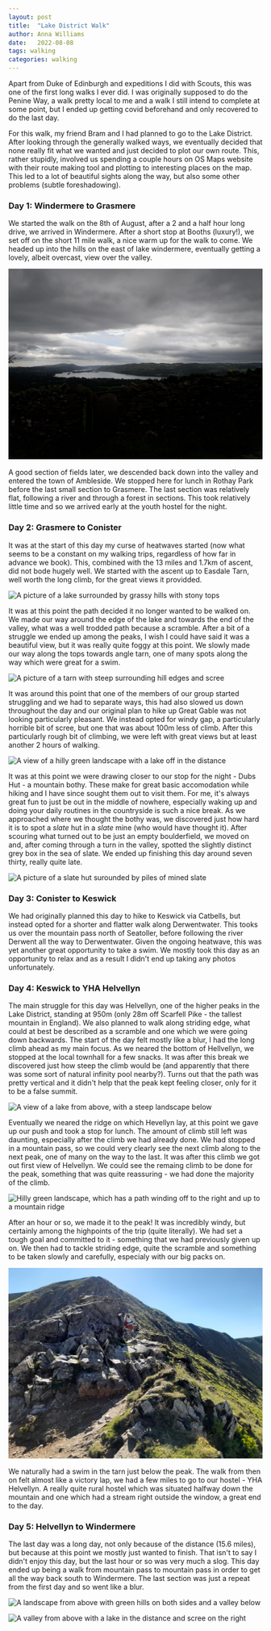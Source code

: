 ```yaml
---
layout: post
title:  "Lake District Walk"
author: Anna Williams
date:   2022-08-08
tags: walking
categories: walking
---
```


Apart from Duke of Edinburgh and expeditions I did with Scouts, this was one of the first long walks I ever did. I was originally supposed to do the Penine Way, a walk pretty local to me and a walk I still intend to complete at some point, but I ended up getting covid beforehand and only recovered to do the last day.

For this walk, my friend Bram and I had planned to go to the Lake District. After looking through the generally walked ways, we eventually decided that none really fit what we wanted and just decided to plot our own route. This, rather stupidly, involved us spending a couple hours on OS Maps website with their route making tool and plotting to interesting places on the map. This led to a lot of beautiful sights along the way, but also some other problems (subtle foreshadowing).

### Day 1: Windermere to Grasmere

We started the walk on the 8th of August, after a 2 and a half hour long drive, we arrived in Windermere. After a short stop at Booths (luxury!), we set off on the short 11 mile walk, a nice warm up for the walk to come. We headed up into the hills on the east of lake windermere, eventually getting a lovely, albeit overcast, view over the valley. 

![A picture over Lake Windermere taken from afar, there are dark grey clouds overhead](/assets/walking/2022/day1-lakewindermere.jpg)

A good section of fields later, we descended back down into the valley and entered the town of Ambleside. We stopped here for lunch in Rothay Park before the last small section to Grasmere. The last section was relatively flat, following a river and through a forest in sections. This took relatively little time and so we arrived early at the youth hostel for the night.

### Day 2: Grasmere to Conister

It was at the start of this day my curse of heatwaves started (now what seems to be a constant on my walking trips, regardless of how far in advance we book). This, combined with the 13 miles and 1.7km of ascent, did not bode hugely well. We started with the ascent up to Easdale Tarn, well worth the long climb, for the great views it providded.

![A picture of a lake surrounded by grassy hills with stony tops](/assets/walking/2022/day2-easedaletarn.jpg)

It was at this point the path decided it no longer wanted to be walked on. We made our way around the edge of the lake and towards the end of the valley, what was a well trodded path because a scramble. After a bit of a struggle we ended up among the peaks, I wish I could have said it was a beautiful view, but it was really quite foggy at this point. We slowly made our way along the tops towards angle tarn, one of many spots along the way which were great for a swim.

![A picture of a tarn with steep surrounding hill edges and scree](/assets/2022/walking/day2-angletarn.jpg)

It was around this point that one of the members of our group started struggling and we had to separate ways, this had also slowed us down throughout the day and our original plan to hike up Great Gable was not looking particularly pleasant. We instead opted for windy gap, a particularly horrible bit of scree, but one that was about 100m less of climb. After this particularly rough bit of climbing, we were left with great views but at least another 2 hours of walking.

![A view of a hilly green landscape with a lake off in the distance](/assets/walking/2022/day2-windygap.jpg)

It was at this point we were drawing closer to our stop for the night - Dubs Hut - a mountain bothy. These make for great basic accomodation while hiking and I have since sought them out to visit them. For me, it's always great fun to just be out in the middle of nowhere, especially waking up and doing your daily routines in the countryside is such a nice break. As we approached where we thought the bothy was, we discovered just how hard it is to spot a *slate* hut in a *slate* mine (who would have thought it). After scouring what turned out to be just an empty boulderfield, we moved on and, after coming through a turn in the valley, spotted the slightly distinct grey box in the sea of slate. We ended up finishing this day around seven thirty, really quite late.

![A picture of a slate hut surounded by piles of mined slate](/assets/walking/2022/day2-dubshut.jpg)

### Day 3: Conister to Keswick

We had originally planned this day to hike to Keswick via Catbells, but instead opted for a shorter and flatter walk along Derwentwater. This tooks us over the mountain pass north of Seatoller, before following the river Derwent all the way to Derwentwater. Given the ongoing heatwave, this was yet another great opportunity to take a swim. We mostly took this day as an opportunity to relax and as a result I didn't end up taking any photos unfortunately.

### Day 4: Keswick to YHA Helvellyn

The main struggle for this day was Helvellyn, one of the higher peaks in the Lake District, standing at 950m (only 28m off Scarfell Pike - the tallest mountain in England). We also planned to walk along striding edge, what could at best be described as a scramble and one which we were going down backwards. The start of the day felt mostly like a blur, I had the long climb ahead as my main focus. As we neared the bottom of Hellvellyn, we stopped at the local townhall for a few snacks. It was after this break we discovered just how steep the climb would be (and apparently that there was some sort of natural infinity pool nearby?). Turns out that the path was pretty vertical and it didn't help that the peak kept feeling closer, only for it to be a false summit. 

![A view of a lake from above, with a steep landscape below](/assets/walking/2022/day4-base.jpg)

Eventually we neared the ridge on which Hevellyn lay, at this point we gave up our push and took a stop for lunch. The amount of climb still left was daunting, especially after the climb we had already done. We had stopped in a mountain pass, so we could very clearly see the next climb along to the next peak, one of many on the way to the last. It was after this climb we got out first view of Helvellyn. We could see the remaing climb to be done for the peak, something that was quite reassuring - we had done the majority of the climb.

![Hilly green landscape, which has a path winding off to the right and up to a mountain ridge](/assets/walking/2022/day4-helvellynafar.jpg)

After an hour or so, we made it to the peak! It was incredibly windy, but certainly among the highpoints of the trip (quite literally). We had set a tough goal and committed to it - something that we had previously given up on. We then had to tackle striding edge, quite the scramble and something to be taken slowly and carefully, especialy with our big packs on.

![A picture of me coming down a rocky landscape](/assets/walking/2022/day4-scramble.jpg)

We naturally had a swim in the tarn just below the peak. The walk from then on felt almost like a victory lap, we had a few miles to go to our hostel - YHA Helvellyn. A really quite rural hostel which was situated halfway down the mountain and one which had a stream right outside the window, a great end to the day.

### Day 5: Helvellyn to Windermere

The last day was a long day, not only because of the distance (15.6 miles), but because at this point we mostly just wanted to finish. That isn't to say I didn't enjoy this day, but the last hour or so was very much a slog. This day ended up being a walk from mountain pass to mountain pass in order to get all the way back south to Windermere. The last section was just a repeat from the first day and so went like a blur.

![A landscape from above with green hills on both sides and a valley below](/assets/walking/2022/day5-pass1.jpg)

![A valley from above with a lake in the distance and scree on the right](/assets/walking/2022/day5-pass2.jpg)
